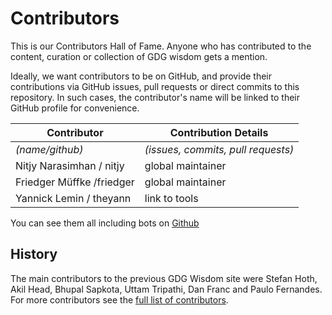 # Contributors

This is our Contributors Hall of Fame. Anyone who has contributed to the content, curation or collection of GDG wisdom gets a mention.

Ideally, we want contributors to be on GitHub, and provide their contributions via GitHub issues, pull requests or direct commits to this repository. In such cases, the contributor's name will be linked to their GitHub profile for convenience.

| Contributor | Contribution Details |
| --- | --- |
| *(name/github)* | *(issues, commits, pull requests)*  |
| Nitjy Narasimhan / nitjy | global maintainer |
| Friedger Müffke /friedger | global maintainer |
| Yannick Lemin / theyann | link to tools |

You can see them all including bots on [Github](https://github.com/gdg-wisdom/wisdom-2015/graphs/contributors)


## History
The main contributors to the previous GDG Wisdom site were 
Stefan Hoth, Akil Head, Bhupal Sapkota, Uttam Tripathi, Dan Franc and Paulo Fernandes. 
For more contributors see the [full list of contributors](https://sites.google.com/site/gdgwisdom/home/contributors).

